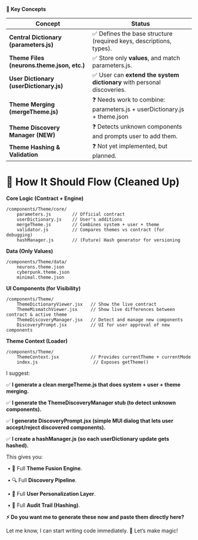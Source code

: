 **🧩 Key Concepts**

| **Concept**                                | **Status**                                                   |
| ------------------------------------------ | ------------------------------------------------------------ |
| **Central Dictionary (parameters.js)**     | ✅ Defines the base structure (required keys, descriptions, types). |
| **Theme Files (neurons.theme.json, etc.)** | ✅ Store only **values**, and match parameters.js.            |
| **User Dictionary (userDictionary.js)**    | ✅ User can **extend the system dictionary** with personal discoveries. |
| **Theme Merging (mergeTheme.js)**          | ❓ Needs work to combine: parameters.js + userDictionary.js + theme.json |
| **Theme Discovery Manager (NEW)**          | ❓ Detects unknown components and prompts user to add them.   |
| **Theme Hashing & Validation**             | ❓ Not yet implemented, but planned.                          |

# **📂 How It Should Flow (Cleaned Up)**

**Core Logic (Contract + Engine)**

```
/components/Theme/core/
    parameters.js        // Official contract
    userDictionary.js    // User's additions
    mergeTheme.js        // Combines system + user + theme
    validator.js         // Compares themes vs contract (for debugging)
    hashManager.js       // (Future) Hash generator for versioning
```

**Data (Only Values)**

```
/components/Theme/data/
    neurons.theme.json
    cyberpunk.theme.json
    minimal.theme.json
```

**UI Components (for Visibility)**

```
/components/Theme/
    ThemeDictionaryViewer.jsx   // Show the live contract
    ThemeMismatchViewer.jsx     // Show live differences between contract & active theme
    ThemeDiscoveryManager.jsx   // Detect and manage new components
    DiscoveryPrompt.jsx         // UI for user approval of new components
```

**Theme Context (Loader)**

```
/components/Theme/
    ThemeContext.jsx            // Provides currentTheme + currentMode
    index.js                     // Exposes getTheme()
```

I suggest:

✅ **I generate a clean mergeTheme.js that does system + user + theme merging.**

✅ **I generate the ThemeDiscoveryManager stub (to detect unknown components).**

✅ **I generate DiscoveryPrompt.jsx (simple MUI dialog that lets user accept/reject discovered components).**

✅ **I create a hashManager.js (so each userDictionary update gets hashed).**



This gives you:

​	•	🔗 Full **Theme Fusion Engine**.

​	•	🔍 Full **Discovery Pipeline**.

​	•	🧩 Full **User Personalization Layer**.

​	•	🔐 Full **Audit Trail (Hashing)**.

**⚡️ Do you want me to generate these now and paste them directly here?**



Let me know, I can start writing code immediately. 💪 Let’s make magic!
